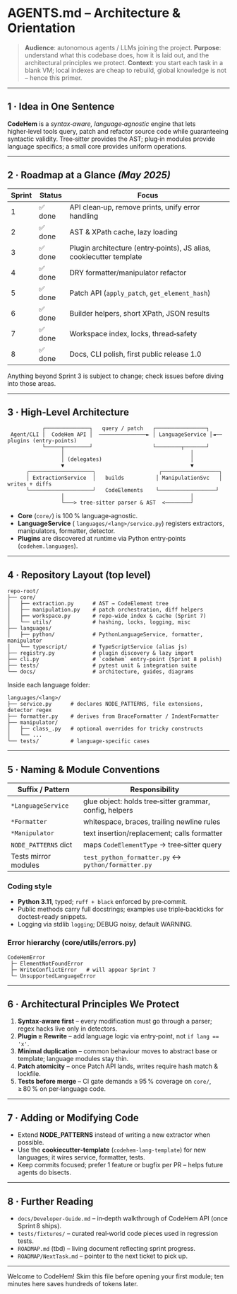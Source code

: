 # AGENTS.md – Architecture & Orientation

> **Audience**: autonomous agents / LLMs joining the project.
> **Purpose**: understand what this codebase does, how it is laid out, and the architectural principles we protect.
> **Context**: you start each task in a blank VM; local indexes are cheap to rebuild, global knowledge is not – hence this primer.

---

## 1 · Idea in One Sentence

**CodeHem** is a *syntax‑aware, language‑agnostic* engine that lets higher‑level tools query, patch and refactor source code while guaranteeing syntactic validity.  Tree‑sitter provides the AST; plug‑in modules provide language specifics; a small core provides uniform operations.

---

## 2 · Roadmap at a Glance *(May 2025)*

| Sprint | Status         | Focus                                                               |
| ------ | -------------- | ------------------------------------------------------------------- |
| 1      | ✅ done         | API clean‑up, remove prints, unify error handling                   |
| 2      | ✅ done         | AST & XPath cache, lazy loading                                     |
| 3      | ✅ done         | Plugin architecture (entry‑points), JS alias, cookiecutter template |
| 4      | ✅ done         | DRY formatter/manipulator refactor |
| 5      | ✅ done         | Patch API (`apply_patch`, `get_element_hash`) |
| 6      | ✅ done         | Builder helpers, short XPath, JSON results |
| 7      | ✅ done         | Workspace index, locks, thread‑safety                               |
| 8      | ✅ done         | Docs, CLI polish, first public release 1.0 |

Anything beyond Sprint 3 is subject to change; check issues before diving into those areas.

---

## 3 · High‑Level Architecture

```
           ┌──────────────┐   query / patch   ┌────────────────┐
 Agent/CLI │  CodeHem API │  ───────────────► │ LanguageService │◄── plugins (entry‑points)
           └─────┬────────┘                   └────────┬───────┘
                 │                                        │
                 │ (delegates)                            │
                 ▼                                        ▼
      ┌────────────────────┐                    ┌──────────────────┐
      │ ExtractionService  │   builds          │ ManipulationSvc   │  writes + diffs
      └────────────────────┘   CodeElements    └──────────────────┘
                 │                                        │
                 └───> tree‑sitter parser & AST  <────────┘
```

* **Core** (`core/`) is 100 % language‑agnostic.
* **LanguageService** (
  `languages/<lang>/service.py`) registers extractors, manipulators, formatter, detector.
* **Plugins** are discovered at runtime via Python entry‑points (`codehem.languages`).

---

## 4 · Repository Layout (top level)

```
repo‑root/
├── core/
│   ├── extraction.py      # AST → CodeElement tree
│   ├── manipulation.py    # patch orchestration, diff helpers
│   ├── workspace.py       # repo‑wide index & cache (Sprint 7)
│   └── utils/             # hashing, locks, logging, misc
├── languages/
│   ├── python/            # PythonLanguageService, formatter, manipulator
│   └── typescript/        # TypeScriptService (alias js)
├── registry.py            # plugin discovery & lazy import
├── cli.py                 # `codehem` entry‑point (Sprint 8 polish)
├── tests/                 # pytest unit & integration suite
└── docs/                  # architecture, guides, diagrams
```

Inside each language folder:

```
languages/<lang>/
├── service.py      # declares NODE_PATTERNS, file extensions, detector regex
├── formatter.py    # derives from BraceFormatter / IndentFormatter
├── manipulator/
│   ├── class_.py   # optional overrides for tricky constructs
│   └── ...
└── tests/          # language‑specific cases
```

---

## 5 · Naming & Module Conventions

| Suffix / Pattern     | Responsibility                                          |
| -------------------- | ------------------------------------------------------- |
| `*LanguageService`   | glue object: holds tree‑sitter grammar, config, helpers |
| `*Formatter`         | whitespace, braces, trailing newline rules              |
| `*Manipulator`       | text insertion/replacement; calls formatter             |
| `NODE_PATTERNS` dict | maps `CodeElementType` → tree‑sitter query              |
| Tests mirror modules | `test_python_formatter.py` ↔ `python/formatter.py`      |

### Coding style

* **Python 3.11**, typed; `ruff + black` enforced by pre‑commit.
* Public methods carry full docstrings; examples use triple‑backticks for doctest‑ready snippets.
* Logging via stdlib `logging`; DEBUG noisy, default WARNING.

### Error hierarchy (core/utils/errors.py)

```
CodeHemError
 ├─ ElementNotFoundError
 ├─ WriteConflictError   # will appear Sprint 7
 └─ UnsupportedLanguageError
```

---

## 6 · Architectural Principles We Protect

1. **Syntax‑aware first** – every modification must go through a parser; regex hacks live only in detectors.
2. **Plugin ≥ Rewrite** – add language logic via entry‑point, not `if lang == 'x'`.
3. **Minimal duplication** – common behaviour moves to abstract base or template; language modules stay thin.
4. **Patch atomicity** – once Patch API lands, writes require hash match & lockfile.
5. **Tests before merge** – CI gate demands ≥ 95 % coverage on `core/`, ≥ 80 % on per‑language code.

---

## 7 · Adding or Modifying Code

* Extend **NODE\_PATTERNS** instead of writing a new extractor when possible.
* Use the **cookiecutter‑template** (`codehem-lang-template`) for new languages; it wires service, formatter, tests.
* Keep commits focused; prefer 1 feature or bugfix per PR – helps future agents do bisects.

---

## 8 · Further Reading

* `docs/Developer‑Guide.md` – in‑depth walkthrough of CodeHem API (once Sprint 8 ships).
* `tests/fixtures/` – curated real‑world code pieces used in regression tests.
* `ROADMAP.md` (tbd) – living document reflecting sprint progress.
* `ROADMAP/NextTask.md` – pointer to the next ticket to pick up.

---

Welcome to CodeHem!  Skim this file before opening your first module; ten minutes here saves hundreds of tokens later.

